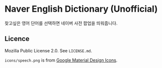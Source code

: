# Naver English Dictionary (Unofficial)

찾고싶은 영어 단어를 선택하면 네이버 사전 팝업을 띄워줍니다.

## Licence

Mozilla Public License 2.0. See `LICENSE.md`.

`icons/speech.png` is from [Google Material Design Icons][0].

[0]: https://github.com/google/material-design-icons/
